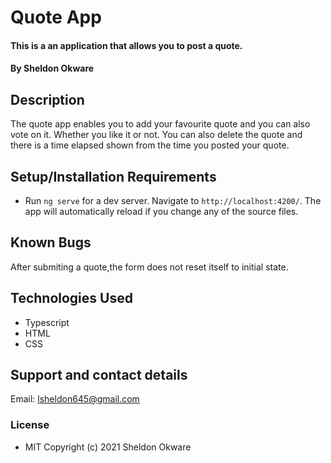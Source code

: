 # Quote App
#### This is a an application that allows you to post a quote.
#### By **Sheldon Okware**
## Description
 The quote app enables you to add your favourite quote and you can also vote on it. Whether you like it or not. You can also delete the quote and there is a time elapsed shown from the time you posted  your quote.

## Setup/Installation Requirements
* Run `ng serve` for a dev server. Navigate to `http://localhost:4200/`. The app will automatically reload if you change any of the source files.
## Known Bugs
After submiting a quote,the form does not reset itself to initial state.
## Technologies Used
* Typescript
* HTML
* CSS
## Support and contact details
Email: lsheldon645@gmail.com

### License
* MIT
Copyright (c) 2021 Sheldon Okware
